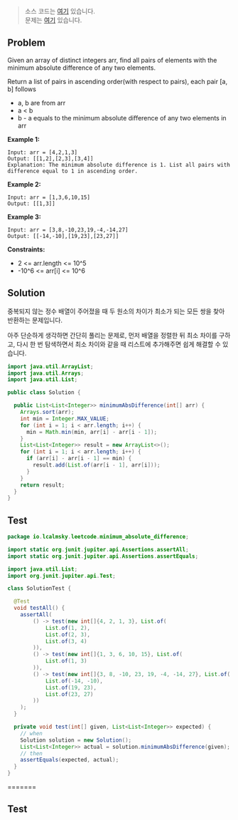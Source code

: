> 소스 코드는 [여기](https://github.com/lcalmsky/leetcode/blob/master/src/main/java/io/lcalmsky/leetcode/minimum_absolute_difference/Solution.java) 있습니다.  
> 문제는 [여기](https://leetcode.com/problems/minimum-absolute-difference/) 있습니다.

## Problem

Given an array of distinct integers arr, find all pairs of elements with the minimum absolute difference of any two elements.

Return a list of pairs in ascending order(with respect to pairs), each pair [a, b] follows

* a, b are from arr
* a < b
* b - a equals to the minimum absolute difference of any two elements in arr


**Example 1:**

```text
Input: arr = [4,2,1,3]
Output: [[1,2],[2,3],[3,4]]
Explanation: The minimum absolute difference is 1. List all pairs with difference equal to 1 in ascending order.
```

**Example 2:**

```text
Input: arr = [1,3,6,10,15]
Output: [[1,3]]
```

**Example 3:**

```text
Input: arr = [3,8,-10,23,19,-4,-14,27]
Output: [[-14,-10],[19,23],[23,27]]
```

**Constraints:**

* 2 <= arr.length <= 10^5
* -10^6 <= arr[i] <= 10^6

## Solution

중복되지 않는 정수 배열이 주어졌을 때 두 원소의 차이가 최소가 되는 모든 쌍을 찾아 반환하는 문제입니다.

아주 단순하게 생각하면 간단히 풀리는 문제로, 먼저 배열을 정렬한 뒤 최소 차이를 구하고, 다시 한 번 탐색하면서 최소 차이와 같을 때 리스트에 추가해주면 쉽게 해결할 수 있습니다.

```java
import java.util.ArrayList;
import java.util.Arrays;
import java.util.List;

public class Solution {

  public List<List<Integer>> minimumAbsDifference(int[] arr) {
    Arrays.sort(arr);
    int min = Integer.MAX_VALUE;
    for (int i = 1; i < arr.length; i++) {
      min = Math.min(min, arr[i] - arr[i - 1]);
    }
    List<List<Integer>> result = new ArrayList<>();
    for (int i = 1; i < arr.length; i++) {
      if (arr[i] - arr[i - 1] == min) {
        result.add(List.of(arr[i - 1], arr[i]));
      }
    }
    return result;
  }
}
```

## Test

```java
package io.lcalmsky.leetcode.minimum_absolute_difference;

import static org.junit.jupiter.api.Assertions.assertAll;
import static org.junit.jupiter.api.Assertions.assertEquals;

import java.util.List;
import org.junit.jupiter.api.Test;

class SolutionTest {

  @Test
  void testAll() {
    assertAll(
        () -> test(new int[]{4, 2, 1, 3}, List.of(
            List.of(1, 2),
            List.of(2, 3),
            List.of(3, 4)
        )),
        () -> test(new int[]{1, 3, 6, 10, 15}, List.of(
            List.of(1, 3)
        )),
        () -> test(new int[]{3, 8, -10, 23, 19, -4, -14, 27}, List.of(
            List.of(-14, -10),
            List.of(19, 23),
            List.of(23, 27)
        ))
    );
  }

  private void test(int[] given, List<List<Integer>> expected) {
    // when
    Solution solution = new Solution();
    List<List<Integer>> actual = solution.minimumAbsDifference(given);
    // then
    assertEquals(expected, actual);
  }
}
```
=======

## Test
